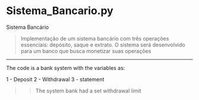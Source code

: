 # Sistema_Bancario.py

Sistema Bancário

> Implementação de um sistema bancário com três operações essenciais: depósito, saque e extrato. O sistema será desenvolvido para um banco que busca monetizar suas operações
--------------------------------------------------------------------------

The code is a bank system with the variables as:

1 - Deposit 
2 - Withdrawal
3 - statement

>> The system bank had a set withdrawal limit

